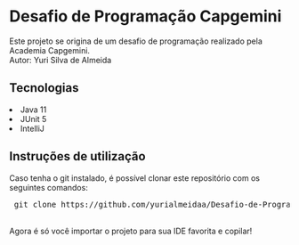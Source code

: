 # Desafio de Programação Capgemini

Este projeto se origina de um desafio de programação realizado pela Academia Capgemini.<br>
Autor: Yuri Silva de Almeida


<h2>Tecnologias</h2>

<li>Java 11</li>
<li>JUnit 5</li>
<li>IntelliJ</li>

<h2>Instruções de utilização</h2>
Caso tenha o git instalado, é possível clonar este repositório com os seguintes comandos:<br>
<pre> <span class="pl-s1">git clone https://github.com/yurialmeidaa/Desafio-de-Programacao-Capgemini.git</span></pre><br>
Agora é só você importar o projeto para sua IDE favorita e copilar!
